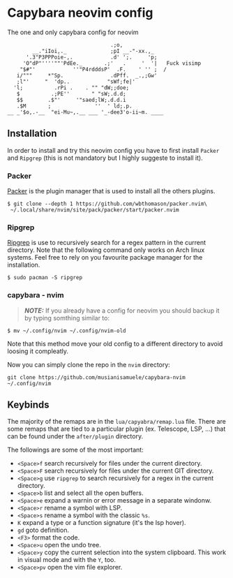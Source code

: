 # Capybara neovim config
The one and only capybara config for neovim
```
                                 .;o,
        __."iIoi,._              ;pI __-"-xx.,_
      '.3"P3PPPoie-,.            .d' ';.     'p;
     'O"dP"''''""'PdEe._       .;'   .     '  '|   Fuck visimp
    "$#"'            ''"P4rdddsP'  .F.    ' '' ;  /
   i/"""     *"Sp.               .dPff.  _.,;Gw'
   ;l"'     "  'dp..            "sWf;fe|'
  'l;          .rPi .    . "" "dW;;doe;
   $          .;PE''       " "sW;.d.d;
   $$        .$"'     '"saed;lW;.d.d.i
   .$M       ;              ''  ' ld;.p.
__ _'$o,.-__  "ei-Mu~,.__ ___ '_-dee3'o-ii~m. ____
```

## Installation

In order to install and try this neovim config you have to first install `Packer`
and `Ripgrep` (this is not mandatory but I highly suggeste to install it).

### Packer

[Packer](https://github.com/wbthomason/packer.nvim) is the plugin manager that 
is used to install all the others plugins.
```
$ git clone --depth 1 https://github.com/wbthomason/packer.nvim\
 ~/.local/share/nvim/site/pack/packer/start/packer.nvim
```

### Ripgrep

[Ripgrep](https://github.com/BurntSushi/ripgrep) is use to recursively search 
for a regex pattern in the current directory. Note that the following command only
works on Arch linux systems. Feel free to rely on you favourite package manager 
for the installation.
```
$ sudo pacman -S ripgrep
```

### capybara - nvim

> **_NOTE:_**  If you already have a config for neovim you should backup it by 
typing somthing similar to:
```
$ mv ~/.config/nvim ~/.config/nvim-old
```
Note that this method move your old config to a different directory to avoid 
loosing it compleatly.

Now you can simply clone the repo in the `nvim` directory:
```
git clone https://github.com/musianisamuele/capybara-nvim ~/.config/nvim
```

## Keybinds
The majority of the remaps are in the `lua/capyabra/remap.lua` file. There are 
some remaps that are tied to a particular plugin (ex. Telescope, LSP, ...) that 
can be found under the `after/plugin` directory. 

The followings are some of the most important:
- `<Space>f` search recursively for files under the current directory.
- `<Space>F` search recursively for files under the current GIT directory.
- `<Space>g` use `ripgrep` to search recursively for a regex in the current directory.
- `<Space>b` list and select all the open buffers.
- `<Space>e` expand a warnin or error message in a separate windonw.
- `<Space>r` rename a symbol with LSP.
- `<Space>s` rename a symbol with the classic `%s`.
- `K` expand a type or a function signature (it's the lsp hover).
- `gd` goto definition.
- `<F3>` format the code.
- `<Space>u` open the undo tree.
- `<Space>y` copy the current selection into the system clipboard. This work in visual mode and with the `Y`, too.
- `<Space>pv` open the vim file explorer.
